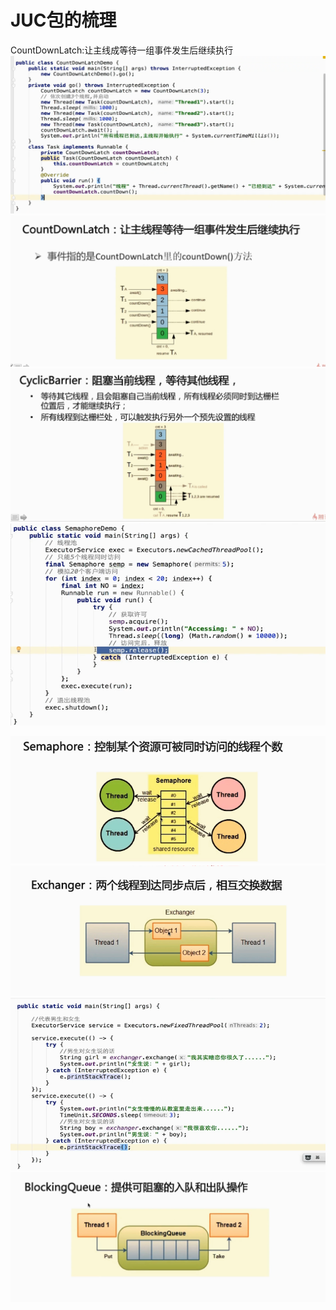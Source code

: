 # JUC包的梳理

CountDownLatch:让主线成等待一组事件发生后继续执行![](/JUC/1.png)![](/JUC/2.png)![](/JUC/3.png)![](/JUC/5.png)

![](/JUC/6.png)![](/assets/7.png)![](/JUC/7.png)![](/JUC/8.png)

